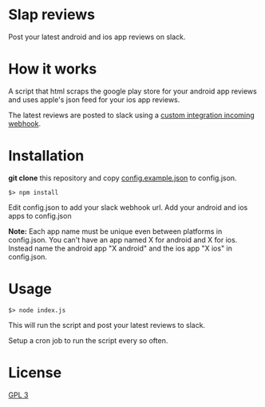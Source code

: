 # Slap reviews

Post your latest android and ios app reviews on slack.

# How it works

A script that html scraps the google play store for your android app reviews and uses
apple's json feed for your ios app reviews.

The latest reviews are posted to slack using a
[custom integration incoming webhook](https://slack.com/apps/A0F7XDUAZ-incoming-webhooks).

# Installation

**git clone** this repository and copy [config.example.json](config.example.json) to config.json.

    $> npm install

Edit config.json to add your slack webhook url. Add your android and ios apps to config.json

**Note:** Each app name must be unique even between platforms in config.json.
You can't have an app named X for android and X for ios.
Instead name the android app "X android" and the ios app "X ios" in config.json.

# Usage

    $> node index.js

This will run the script and post your latest reviews to slack.

Setup a cron job to run the script every so often.

# License

[GPL 3](LICENSE)
